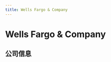 ```yaml
---
title: Wells Fargo & Company
---
```


# Wells Fargo & Company

## 公司信息

<DirectHireCompanyTable state="california" city="san-francisco" companyJsonFileName="wells-fargo" />
